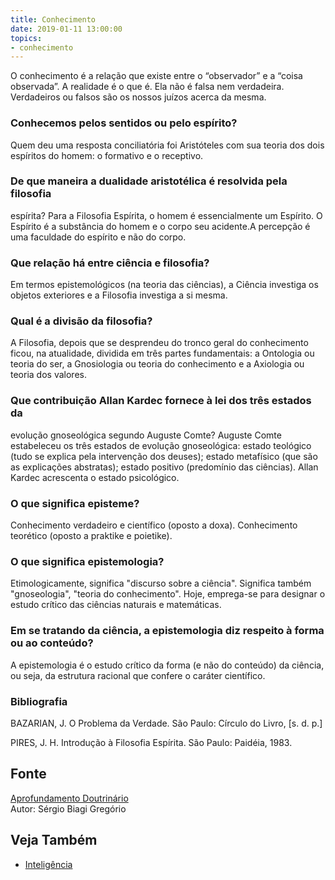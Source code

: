 ```yaml
---
title: Conhecimento
date: 2019-01-11 13:00:00
topics: 
- conhecimento
---
```


O conhecimento é a relação que existe entre o “observador” e a “coisa
observada”. A realidade é o que é. Ela não é falsa nem verdadeira.
Verdadeiros ou falsos são os nossos juízos acerca da mesma.

### Conhecemos pelos sentidos ou pelo espírito?
Quem deu uma resposta conciliatória foi Aristóteles com sua teoria dos
dois espíritos do homem: o formativo e o receptivo.

### De que maneira a dualidade aristotélica é resolvida pela filosofia
espírita?
Para a Filosofia Espírita, o homem é essencialmente um Espírito. O
Espírito é a substância do homem e o corpo seu acidente.A percepção é
uma faculdade do espírito e não do corpo.

### Que relação há entre ciência e filosofia?
Em termos epistemológicos (na teoria das ciências), a Ciência investiga
os objetos exteriores e a Filosofia investiga a si mesma.

### Qual é a divisão da filosofia?
A Filosofia, depois que se desprendeu do tronco geral do conhecimento
ficou, na atualidade, dividida em três partes fundamentais: a Ontologia
ou teoria do ser, a Gnosiologia ou teoria do conhecimento e a Axiologia
ou teoria dos valores.

### Que contribuição Allan Kardec fornece à lei dos três estados da
evolução gnoseológica segundo Auguste Comte?
Auguste Comte estabeleceu os três estados de evolução gnoseológica:
estado teológico (tudo se explica pela intervenção dos deuses); estado
metafísico (que são as explicações abstratas); estado positivo
(predomínio das ciências). Allan Kardec acrescenta o estado psicológico.

### O que significa episteme?
Conhecimento verdadeiro e científico (oposto a doxa). Conhecimento
teorético (oposto a praktike e poietike).

### O que significa epistemologia?
Etimologicamente, significa "discurso sobre a ciência". Significa também
"gnoseologia", "teoria do conhecimento". Hoje, emprega-se para designar
o estudo crítico das ciências naturais e matemáticas.

### Em se tratando da ciência, a epistemologia diz respeito à forma ou ao conteúdo?
A epistemologia é o estudo crítico da forma (e não do conteúdo) da
ciência, ou seja, da estrutura racional que confere o caráter
científico.

### Bibliografia
BAZARIAN, J. O Problema da Verdade. São Paulo: Círculo do Livro, \[s.
d. p.\]

PIRES, J. H. Introdução à Filosofia Espírita. São Paulo: Paidéia,
1983.

## Fonte
[Aprofundamento Doutrinário](https://sites.google.com/view/aprofundamentodoutrinario/teoria-espírita-do-conhecimento)  
Autor: Sérgio Biagi Gregório

## Veja Também
* [Inteligência](../inteligencia)


